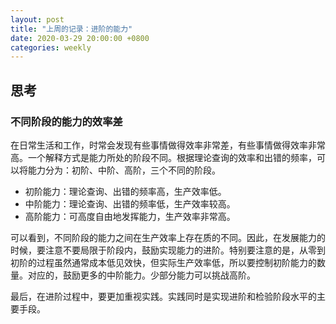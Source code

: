 ```yaml
---
layout: post
title: "上周的记录：进阶的能力"
date: 2020-03-29 20:00:00 +0800
categories: weekly
---
```


## 思考

### 不同阶段的能力的效率差

在日常生活和工作，时常会发现有些事情做得效率非常差，有些事情做得效率非常高。一个解释方式是能力所处的阶段不同。根据理论查询的效率和出错的频率，可以将能力分为：初阶、中阶、高阶，三个不同的阶段。

- 初阶能力：理论查询、出错的频率高，生产效率低。
- 中阶能力：理论查询、出错的频率低，生产效率较高。
- 高阶能力：可高度自由地发挥能力，生产效率非常高。

可以看到，不同阶段的能力之间在生产效率上存在质的不同。因此，在发展能力的时候，要注意不要局限于阶段内，鼓励实现能力的进阶。特别要注意的是，从零到初阶的过程虽然通常成本低见效快，但实际生产效率低，所以要控制初阶能力的数量。对应的，鼓励更多的中阶能力。少部分能力可以挑战高阶。

最后，在进阶过程中，要更加重视实践。实践同时是实现进阶和检验阶段水平的主要手段。
